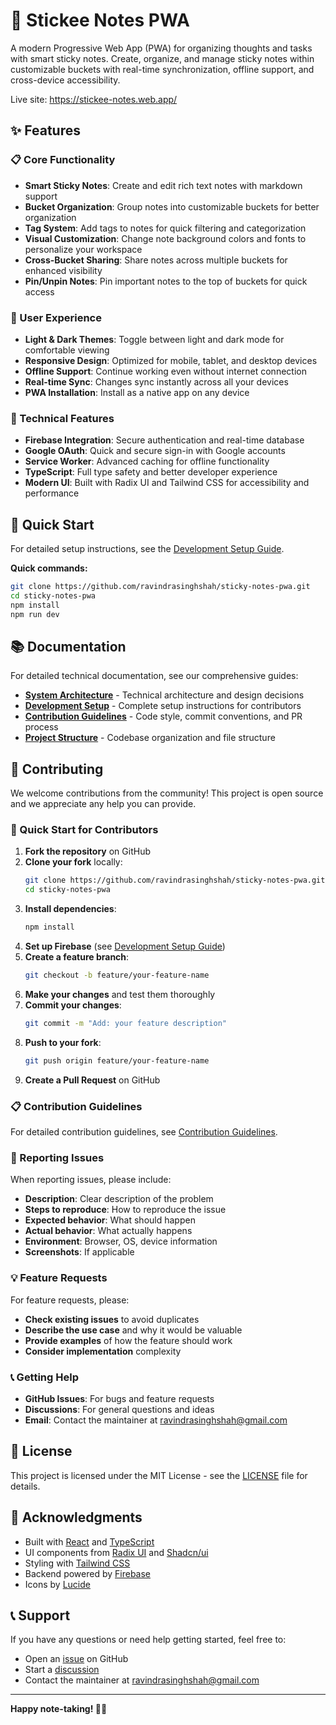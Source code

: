 # 📝 Stickee Notes PWA

A modern Progressive Web App (PWA) for organizing thoughts and tasks with smart sticky notes. Create, organize, and manage sticky notes within customizable buckets with real-time synchronization, offline support, and cross-device accessibility.

Live site: <a href="https://stickee-notes.web.app/" target="_blank">https://stickee-notes.web.app/</a>

## ✨ Features

### 📋 Core Functionality

- **Smart Sticky Notes**: Create and edit rich text notes with markdown support
- **Bucket Organization**: Group notes into customizable buckets for better organization
- **Tag System**: Add tags to notes for quick filtering and categorization
- **Visual Customization**: Change note background colors and fonts to personalize your workspace
- **Cross-Bucket Sharing**: Share notes across multiple buckets for enhanced visibility
- **Pin/Unpin Notes**: Pin important notes to the top of buckets for quick access

### 🎨 User Experience

- **Light & Dark Themes**: Toggle between light and dark mode for comfortable viewing
- **Responsive Design**: Optimized for mobile, tablet, and desktop devices
- **Offline Support**: Continue working even without internet connection
- **Real-time Sync**: Changes sync instantly across all your devices
- **PWA Installation**: Install as a native app on any device

### 🔧 Technical Features

- **Firebase Integration**: Secure authentication and real-time database
- **Google OAuth**: Quick and secure sign-in with Google accounts
- **Service Worker**: Advanced caching for offline functionality
- **TypeScript**: Full type safety and better developer experience
- **Modern UI**: Built with Radix UI and Tailwind CSS for accessibility and performance

## 🚀 Quick Start

For detailed setup instructions, see the [Development Setup Guide](documentation/development_setup.md).

**Quick commands:**

```bash
git clone https://github.com/ravindrasinghshah/sticky-notes-pwa.git
cd sticky-notes-pwa
npm install
npm run dev
```

## 📚 Documentation

For detailed technical documentation, see our comprehensive guides:

- **[System Architecture](documentation/system_architecture.md)** - Technical architecture and design decisions
- **[Development Setup](documentation/development_setup.md)** - Complete setup instructions for contributors
- **[Contribution Guidelines](documentation/contribution_guidelines.md)** - Code style, commit conventions, and PR process
- **[Project Structure](documentation/project_structure.md)** - Codebase organization and file structure

## 🤝 Contributing

We welcome contributions from the community! This project is open source and we appreciate any help you can provide.

### 🚀 Quick Start for Contributors

1. **Fork the repository** on GitHub
2. **Clone your fork** locally:
   ```bash
   git clone https://github.com/ravindrasinghshah/sticky-notes-pwa.git
   cd sticky-notes-pwa
   ```
3. **Install dependencies**:
   ```bash
   npm install
   ```
4. **Set up Firebase** (see [Development Setup Guide](documentation/development_setup.md))
5. **Create a feature branch**:
   ```bash
   git checkout -b feature/your-feature-name
   ```
6. **Make your changes** and test them thoroughly
7. **Commit your changes**:
   ```bash
   git commit -m "Add: your feature description"
   ```
8. **Push to your fork**:
   ```bash
   git push origin feature/your-feature-name
   ```
9. **Create a Pull Request** on GitHub

### 📋 Contribution Guidelines

For detailed contribution guidelines, see [Contribution Guidelines](documentation/contribution_guidelines.md).

### 🐛 Reporting Issues

When reporting issues, please include:

- **Description**: Clear description of the problem
- **Steps to reproduce**: How to reproduce the issue
- **Expected behavior**: What should happen
- **Actual behavior**: What actually happens
- **Environment**: Browser, OS, device information
- **Screenshots**: If applicable

### 💡 Feature Requests

For feature requests, please:

- **Check existing issues** to avoid duplicates
- **Describe the use case** and why it would be valuable
- **Provide examples** of how the feature should work
- **Consider implementation** complexity

### 📞 Getting Help

- **GitHub Issues**: For bugs and feature requests
- **Discussions**: For general questions and ideas
- **Email**: Contact the maintainer at ravindrasinghshah@gmail.com

## 📄 License

This project is licensed under the MIT License - see the [LICENSE](LICENSE) file for details.

## 🙏 Acknowledgments

- Built with [React](https://reactjs.org/) and [TypeScript](https://www.typescriptlang.org/)
- UI components from [Radix UI](https://www.radix-ui.com/) and [Shadcn/ui](https://ui.shadcn.com/)
- Styling with [Tailwind CSS](https://tailwindcss.com/)
- Backend powered by [Firebase](https://firebase.google.com/)
- Icons by [Lucide](https://lucide.dev/)

## 📞 Support

If you have any questions or need help getting started, feel free to:

- Open an [issue](https://github.com/YOUR_USERNAME/sticky-notes-pwa/issues) on GitHub
- Start a [discussion](https://github.com/YOUR_USERNAME/sticky-notes-pwa/discussions)
- Contact the maintainer at ravindrasinghshah@gmail.com

---

**Happy note-taking! 📝✨**
